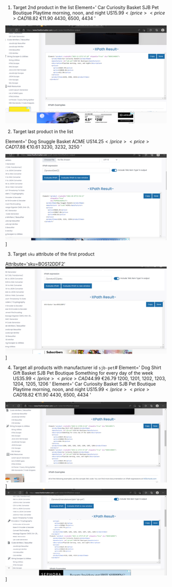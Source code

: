 1. Target 2nd product in the list
Element='<product createdAt="2019-12-23T17:47:10" shippable="true" sku="OBOKS34KBKS">
    <productName>Car Curiosity Basket</productName>
    <manufacturer id="sjb-pet">SJB Pet Boutique</manufacturer>
    <description>Playtime morning, noon, and night</description>
    <prices>
      <price>US$15.99</price>
      <price>CAD$18.82</price>
      <price>€11.90</price>
    </prices>
    <productItems>4430, 6500, 4434</productItems>
  </product>'

![image info](../assignments/asserts_4/product_2.png)


2. Target last product in the list

Element='<product createdAt="2021-09-07T15:58:13"
         shippable="true"
         sku="BJPSO1342KSLS"> 
    <productName>Dog Snuggle Basket</productName>
    <manufacturer id="acme">ACME</manufacturer>
    <prices>
      <price>US$14.25</price>
      <price>CAD$17.88</price>
      <price>€10.61</price>
    </prices>
    <productItems>3230, 3232, 3250</productItems>
  </product>'
  
  ![image info](../assignments/asserts_4/product%20last.png)]

3. Target `sku` attribute of the first product

Attribute='sku=BOS12DDF2'
 ![image info](../assignments/asserts_4/product_1sku.png)]

4. Target all products with manufacturer id `sjb-pet`#
Element='<product createdAt="2020-12-23T09:23:44" shippable="true" sku="BOS12DDF2">
    <productName>Dog Shirt Gift Basket</productName>
    <manufacturer id="sjb-pet">SJB Pet Boutique</manufacturer>
    <description>Something for every day of the week</description>
    <prices>
      <price>US$35.99</price>
      <price>CAD$44.99</price>
      <price>€26.79</price>
    </prices>
    <productItems>1200, 1201, 1202, 1203, 1204, 1205, 1206</productItems>
  </product>'
Element='<product createdAt="2019-12-23T17:47:10" shippable="true" sku="OBOKS34KBKS">
    <productName>Car Curiosity Basket</productName>
    <manufacturer id="sjb-pet">SJB Pet Boutique</manufacturer>
    <description>Playtime morning, noon, and night</description>
    <prices>
      <price>US$15.99</price>
      <price>CAD$18.82</price>
      <price>€11.90</price>
    </prices>
    <productItems>4430, 6500, 4434</productItems>
  </product>'

 ![image info](../assignments/asserts_4/Manufacturer_id_1.png)]
  ![image info](../assignments/asserts_4/Manufacturer_id_2.png)]